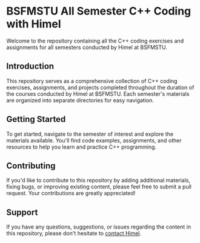 # BSFMSTU All Semester C++ Coding with Himel

Welcome to the repository containing all the C++ coding exercises and assignments for all semesters conducted by Himel at BSFMSTU.

## Introduction

This repository serves as a comprehensive collection of C++ coding exercises, assignments, and projects completed throughout the duration of the courses conducted by Himel at BSFMSTU. Each semester's materials are organized into separate directories for easy navigation.

## Getting Started

To get started, navigate to the semester of interest and explore the materials available. You'll find code examples, assignments, and other resources to help you learn and practice C++ programming.

## Contributing

If you'd like to contribute to this repository by adding additional materials, fixing bugs, or improving existing content, please feel free to submit a pull request. Your contributions are greatly appreciated!

## Support

If you have any questions, suggestions, or issues regarding the content in this repository, please don't hesitate to [contact Himel](mailto:info.himelcse@gmail.com).
